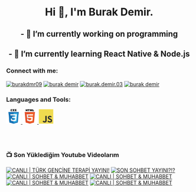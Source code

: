<h1 align="center">Hi 👋, I'm Burak Demir.</h1>
<h2 align="center">- 🔭 I’m currently working on programming</h2>
<h2 align="center">- 🌱 I’m currently learning React Native & Node.js</h2>

<h3 align="left">Connect with me:</h3>
<p align="left">
<a href="https://twitter.com/burakdmr09" target="blank"><img align="center" src="https://raw.githubusercontent.com/rahuldkjain/github-profile-readme-generator/master/src/images/icons/Social/twitter.svg" alt="burakdmr09" height="30" width="40" /></a>
<a href="https://linkedin.com/in/burak-demir-8a5410189/" target="blank"><img align="center" src="https://raw.githubusercontent.com/rahuldkjain/github-profile-readme-generator/master/src/images/icons/Social/linked-in-alt.svg" alt="burak demir" height="30" width="40" /></a>
<a href="https://www.instagram.com/burakdmr.dev/" target="blank"><img align="center" src="https://raw.githubusercontent.com/rahuldkjain/github-profile-readme-generator/master/src/images/icons/Social/instagram.svg" alt="burak.demir.03" height="30" width="40" /></a>
<a href="https://www.youtube.com/channel/UCDdNshkQY13SfUZh4JgkcQg" target="blank"><img align="center" src="https://raw.githubusercontent.com/rahuldkjain/github-profile-readme-generator/master/src/images/icons/Social/youtube.svg" alt="burak demir" height="30" width="40" /></a>
</p>

<h3 align="left">Languages and Tools:</h3>
<p align="left"> <a href="https://www.w3schools.com/css/" target="_blank"> <img src="https://raw.githubusercontent.com/devicons/devicon/master/icons/css3/css3-original-wordmark.svg" alt="css3" width="40" height="40"/> </a> <a href="https://www.w3.org/html/" target="_blank"> <img src="https://raw.githubusercontent.com/devicons/devicon/master/icons/html5/html5-original-wordmark.svg" alt="html5" width="40" height="40"/> </a> <a href="https://developer.mozilla.org/en-US/docs/Web/JavaScript" target="_blank"> <img src="https://raw.githubusercontent.com/devicons/devicon/master/icons/javascript/javascript-original.svg" alt="javascript" width="40" height="40"/> </a> </p>
<br />

#

### 📺 Son Yüklediğim Youtube Videolarım

<!-- BEGIN YOUTUBE-CARDS -->
[![CANLI | TÜRK GENCİNE TERAPİ YAYINI!](https://ytcards.demolab.com/?id=sMck1cLc2qw&title=CANLI+%7C+T%C3%9CRK+GENC%C4%B0NE+TERAP%C4%B0+YAYINI%21&lang=en&timestamp=1699558041&background_color=%230d1117&title_color=%23ffffff&stats_color=%23dedede&max_title_lines=1&width=250&border_radius=5 "CANLI | TÜRK GENCİNE TERAPİ YAYINI!")](https://www.youtube.com/watch?v=sMck1cLc2qw)
[![SON SOHBET YAYINI?!?](https://ytcards.demolab.com/?id=yeeROROOtZ0&title=SON+SOHBET+YAYINI%3F%21%3F&lang=en&timestamp=1699312242&background_color=%230d1117&title_color=%23ffffff&stats_color=%23dedede&max_title_lines=1&width=250&border_radius=5 "SON SOHBET YAYINI?!?")](https://www.youtube.com/watch?v=yeeROROOtZ0)
[![CANLI | SOHBET & MUHABBET](https://ytcards.demolab.com/?id=9qfZJLmkY-8&title=CANLI+%7C+SOHBET+%26+MUHABBET&lang=en&timestamp=1699222564&background_color=%230d1117&title_color=%23ffffff&stats_color=%23dedede&max_title_lines=1&width=250&border_radius=5 "CANLI | SOHBET & MUHABBET")](https://www.youtube.com/watch?v=9qfZJLmkY-8)
[![CANLI | SOHBET & MUHABBET](https://ytcards.demolab.com/?id=G4ocFEHNBtU&title=CANLI+%7C+SOHBET+%26+MUHABBET&lang=en&timestamp=1699046332&background_color=%230d1117&title_color=%23ffffff&stats_color=%23dedede&max_title_lines=1&width=250&border_radius=5 "CANLI | SOHBET & MUHABBET")](https://www.youtube.com/watch?v=G4ocFEHNBtU)
[![CANLI | SOHBET & MUHABBET](https://ytcards.demolab.com/?id=DW3D-oQki6U&title=CANLI+%7C+SOHBET+%26+MUHABBET&lang=en&timestamp=1698958598&background_color=%230d1117&title_color=%23ffffff&stats_color=%23dedede&max_title_lines=1&width=250&border_radius=5 "CANLI | SOHBET & MUHABBET")](https://www.youtube.com/watch?v=DW3D-oQki6U)
[![CANLI | SOHBET & MUHABBET](https://ytcards.demolab.com/?id=aO0P8pOzxVk&title=CANLI+%7C+SOHBET+%26+MUHABBET&lang=en&timestamp=1698877022&background_color=%230d1117&title_color=%23ffffff&stats_color=%23dedede&max_title_lines=1&width=250&border_radius=5 "CANLI | SOHBET & MUHABBET")](https://www.youtube.com/watch?v=aO0P8pOzxVk)
<!-- END YOUTUBE-CARDS -->

<!--
**burakndmr/burakndmr** is a ✨ _special_ ✨ repository because its `README.md` (this file) appears on your GitHub profile.

Here are some ideas to get you started:


- 🌱 I’m currently learning ...
- 👯 I’m looking to collaborate on ...
- 🤔 I’m looking for help with ...
- 💬 Ask me about ...
- 📫 How to reach me: ...
- 😄 Pronouns: ...
- ⚡ Fun fact: ...
-->
